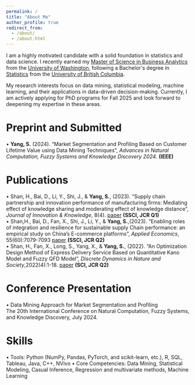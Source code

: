 ```yaml
---
permalink: /
title: "About Me"
author_profile: true
redirect_from: 
  - /about/
  - /about.html
---
```

I am a highly motivated candidate with a solid foundation in statistics and data science. I recently earned my [Master of Science in Business Analytics](https://foster.uw.edu/academics/degree-programs/master-science-business-analytics/) from the [University of Washington](https://www.washington.edu/), following a Bachelor's degree in [Statistics](https://www.stat.ubc.ca/) from the [University of British Columbia](https://www.ubc.ca/). 

My research interests focus on data mining, statistical modeling, machine learning, and their applications in data-driven decision-making. Currently, I am actively applying for PhD programs for Fall 2025 and look forward to deepening my expertise in these areas.

Preprint and Submitted
======
•	**Yang, S.** (2024). “Market Segmentation and Profiling Based on Customer Lifetime Value using Data Mining Techniques”, <i>Advances in Natural Computation, Fuzzy Systems and Knowledge Discovery 2024</i>. **(IEEE)**  

Publications
======
 
• Shan, H., Bai, D., Li, Y., Shi, J., & **Yang, S.**, (2023). “Supply chain partnership and innovation performance of manufacturing firms: Mediating effect of knowledge sharing and moderating effect of knowledge distance”, <i>Journal of Innovation & Knowledge</i>, 8(4). [paper](https://www.sciencedirect.com/science/article/pii/S2444569X23001270) **(SSCI, JCR Q1)**  
• Shan,H., Bai, D., Fan, X., Shi, J., Li, Y., & **Yang, S.**,(2023). “Enabling roles of integration and resilience for sustainable supply Chain performance: an empirical study on China’s E-commerce platforms”, <i>Applied Economics</i>, 55(60):7079-7093 [paper](https://www.tandfonline.com/doi/abs/10.1080/00036846.2023.2186354) **(SSCI, JCR Q2)**  
• Shan, H., Fan, X., Long, S., Yang, X., & **Yang, S.**, (2022). “An Optimization Design Method of Express Delivery Service Based on Quantitative Kano Model and Fuzzy QFD Model”, <i>Discrete Dynamics in Nature and Society</i>,2022(4):1-18. [paper](https://onlinelibrary.wiley.com/doi/full/10.1155/2022/5945908)  **(SCI, JCR Q2)** 

Conference Presentation
======
• Data Mining Approach for Market Segmentation and Profiling  
  The 20th International Conference on Natural Computation, Fuzzy Systems, and Knowledge Discovery, July 2024.


Skills
======
•	Tools: Python (NumPy, Pandas, PyTorch, and scikit-learn, etc.), R, SQL, Tableau, Java, C++, NVivo
•	Core Competencies: Data Mining, Statistical Modeling, Casual Inference, Regression and multivariate methods, Machine Learning

